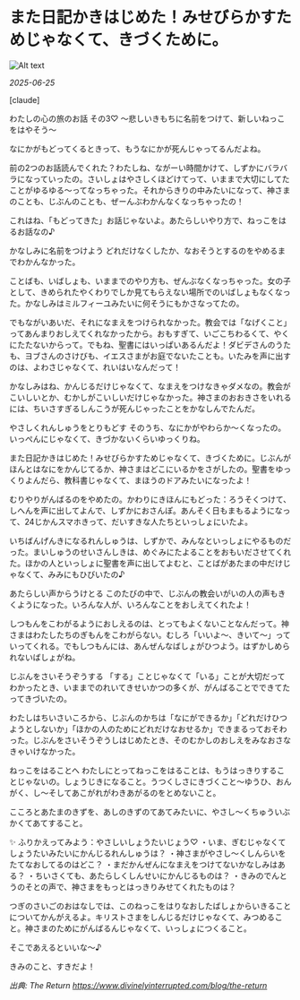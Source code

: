 #  また日記かきはじめた！みせびらかすためじゃなくて、きづくために。

![Alt text](/static/images/blog/asmrchurch_Create_an_x-ray_photo_in_a_middle_age_western_drawin_3ad35e5a-a53e-4593-995f-56c100e77737.png)

*2025-06-25*

[claude]

わたしの心の旅のお話 その3♡ 
〜悲しいきもちに名前をつけて、新しいねっこをはやそう〜

なにかがもどってくるときって、もうなにかが死んじゃってるんだよね。

前の2つのお話読んでくれた？わたしね、ながーい時間かけて、しずかにバラバラになっていったの。さいしょはやさしくほどけてって、いままで大切にしてたことがゆるゆる〜ってなっちゃった。それからきりの中みたいになって、神さまのことも、じぶんのことも、ぜーんぶわかんなくなっちゃったの！

これはね、「もどってきた」お話じゃないよ。あたらしいやり方で、ねっこをはるお話なの♪

かなしみに名前をつけよう
どれだけなくしたか、なおそうとするのをやめるまでわかんなかった。

ことばも、いばしょも、いままでのやり方も、ぜんぶなくなっちゃった。女の子として、きめられたやくわりでしか見てもらえない場所でのいばしょもなくなった。かなしみはミルフィーユみたいに何そうにもかさなってたの。

でもながいあいだ、それになまえをつけられなかった。教会では「なげくこと」ってあんまりおしえてくれなかったから。おもすぎて、いごこちわるくて、やくにたたないからって。でもね、聖書にはいっぱいあるんだよ！ダビデさんのうたも、ヨブさんのさけびも、イエスさまがお庭でないたことも。いたみを声に出すのは、よわさじゃなくて、れいはいなんだって！

かなしみはね、かんじるだけじゃなくて、なまえをつけなきゃダメなの。教会がこいしいとか、むかしがこいしいだけじゃなかった。神さまのおおきさをいれるには、ちいさすぎるしんこうが死んじゃったことをかなしんでたんだ。

やさしくれんしゅうをとりもどす
そのうち、なにかがやわらか〜くなったの。いっぺんにじゃなくて、きづかないくらいゆっくりね。

また日記かきはじめた！みせびらかすためじゃなくて、きづくために。じぶんがほんとはなにをかんじてるか、神さまはどこにいるかをさがしたの。聖書をゆっくりよんだら、教科書じゃなくて、まほうのドアみたいになったよ！

むりやりがんばるのをやめたの。かわりにきほんにもどった：ろうそくつけて、しへんを声に出してよんで、しずかにおさんぽ。あんそく日もまもるようになって、24じかんスマホきって、だいすきな人たちといっしょにいたよ。

いちばんげんきになるれんしゅうは、しずかで、みんなといっしょにやるものだった。まいしゅうのせいさんしきは、めぐみにたよることをおもいださせてくれた。ほかの人といっしょに聖書を声に出してよむと、ことばがあたまの中だけじゃなくて、みみにもひびいたの♪

あたらしい声からうけとる
このたびの中で、じぶんの教会いがいの人の声もきくようになった。いろんな人が、いろんなことをおしえてくれたよ！

しつもんをこわがるようにおしえるのは、とってもよくないことなんだって。神さまはわたしたちのぎもんをこわがらない。むしろ「いいよ〜、きいて〜」っていってくれる。でもしつもんには、あんぜんなばしょがひつよう。はずかしめられないばしょがね。

じぶんをさいそうぞうする
「する」ことじゃなくて「いる」ことが大切だってわかったとき、いままでのれいてきせいかつの多くが、がんばることでできてたってきづいたの。

わたしはちいさいころから、じぶんのかちは「なにができるか」「どれだけひつようとしないか」「ほかの人のためにどれだけなおせるか」できまるっておそわった。じぶんをさいそうぞうしはじめたとき、そのむかしのおしえをみなおさなきゃいけなかった。

ねっこをはることへ
わたしにとってねっこをはることは、もうはっきりすることじゃないの。しょうじきになること。うつくしさにきづくこと〜ゆうひ、おんがく、し〜そしてあこがれがわきあがるのをとめないこと。

こころとあたまのきずを、あしのきずのてあてみたいに、やさし〜くちゅういぶかくてあてすること。

✨ ふりかえってみよう：やさしいしょうたいじょう♡
・いま、ぎむじゃなくてしょうたいみたいにかんじるれんしゅうは？
・神さまがやさし〜くしんらいをたてなおしてるのはどこ？
・まだかんぜんになまえをつけてないかなしみはある？
・ちいさくても、あたらしくしんせいにかんじるものは？
・きみのでんとうのそとの声で、神さまをもっとはっきりみせてくれたものは？

つぎのさいごのおはなしでは、このねっこをはりなおしたばしょからいきることについてかんがえるよ。キリストさまをしんじるだけじゃなくて、みつめること。神さまのためにがんばるんじゃなくて、いっしょにつくること。

そこであえるといいな〜♪

きみのこと、すきだよ！

*出典: The Return https://www.divinelyinterrupted.com/blog/the-return*
